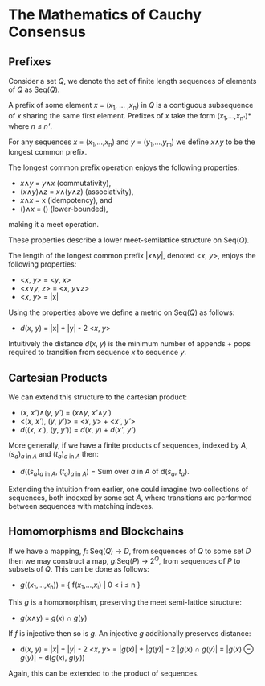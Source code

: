 # The Mathematics of Cauchy Consensus
## Prefixes
Consider a set *Q*, we denote the set of finite length sequences of elements of *Q* as Seq(*Q*).

A prefix of some element *x* = (*x*<sub>1</sub>, ... ,*x*<sub>n</sub>) in *Q* is a contiguous subsequence of *x* sharing the same first element. Prefixes of *x* take the form (*x*<sub>1</sub>,...,*x*<sub>n'</sub>)* where *n* ≤ *n'*.

For any sequences *x* = (*x*<sub>1</sub>,...,*x*<sub>n</sub>) and *y* = (*y*<sub>1</sub>,...,*y*<sub>m</sub>) we define *x*∧*y* to be the longest common prefix. 

The longest common prefix operation enjoys the following properties:
* *x*∧*y* = *y*∧*x* (commutativity),
* (*x*∧*y*)∧*z* = *x*∧(*y*∧*z*) (associativity),
* *x*∧*x* = x (idempotency), and
* ()∧*x* = () (lower-bounded),

making it a meet operation.

These properties describe a lower meet-semilattice structure on Seq(*Q*).

The length of the longest common prefix |*x*∧*y*|, denoted <*x*, *y*>, enjoys the following properties:
* <*x*, *y*> = <*y*, *x*>
* <*x*∨*y*, *z*> = <*x*, *y*∨*z*>
* <*x*, *y*> = |x|

Using the properties above we define a metric on Seq(*Q*) as follows:
* *d*(*x*, *y*) = |x| + |y| - 2 <*x*, *y*>

Intuitively the distance *d*(*x*, *y*) is the minimum number of appends + pops required to transition from sequence *x* to sequence *y*.

## Cartesian Products
We can extend this structure to the cartesian product:
* (*x*, *x'*)∧(*y*, *y'*) = (*x*∧*y*, *x'*∧*y'*)
* <(*x*, *x'*), (*y*, *y'*)> = <*x*, *y*> + <*x'*, *y'*>
* *d*((*x*, *x'*), (*y*, *y'*)) = *d*(*x*, *y*) + *d*(*x'*, *y'*)

More generally, if we have a finite products of sequences, indexed by *A*, (*s*<sub>*a*</sub>)<sub>*a* in *A*</sub> and (*t*<sub>*a*</sub>)<sub>*a* in *A*</sub> then:
* *d*((*s*<sub>*a*</sub>)<sub>*a* in *A*</sub>, (*t*<sub>*a*</sub>)<sub>*a* in *A*</sub>) = Sum over *a* in *A* of d(*s*<sub>*a*</sub>, *t*<sub>*a*</sub>).

Extending the intuition from earlier, one could imagine two collections of sequences, both indexed by some set *A*, where transitions are performed between sequences with matching indexes.

## Homomorphisms and Blockchains
If we have a mapping, *f*: Seq(*Q*) -> *D*, from sequences of *Q* to some set *D* then we may construct a map, *g*:Seq(*P*) -> 2<sup>*Q*</sup>, from sequences of *P* to subsets of *Q*. This can be done as follows:
* *g*((*x*<sub>1</sub>,...,*x*<sub>n</sub>)) = { f(*x*<sub>1</sub>,...,*x*<sub>i</sub>) | 0 < i ≤ n }

This *g* is a homomorphism, preserving the meet semi-lattice structure:
* *g*(*x*∧*y*) = *g*(*x*) ∩ *g*(*y*)

If *f* is injective then so is *g*. An injective *g* additionally preserves distance:
* d(*x*, *y*) = |*x*| + |*y*| - 2 <*x*, *y*> = |*g*(*x*)| + |*g*(*y*)| - 2 |*g*(*x*) ∩ *g*(*y*)| = |*g*(*x*) ⊖ *g*(*y*)| = d(*g*(*x*), *g*(*y*))

Again, this can be extended to the product of sequences.
